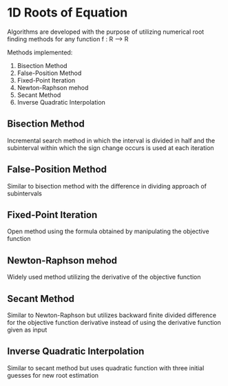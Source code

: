 # 1D Roots of Equation

Algorithms are developed with the purpose of utilizing numerical root finding methods for any function f : R ⟶ R

Methods implemented:

1. Bisection Method
2. False-Position Method
3. Fixed-Point Iteration
4. Newton-Raphson mehod
5. Secant Method
6. Inverse Quadratic Interpolation

## Bisection Method

Incremental search method in which the interval is divided in half and the subinterval within which the sign change occurs is used at each iteration

## False-Position Method

Similar to bisection method with the difference in dividing approach of subintervals

## Fixed-Point Iteration

Open method using the formula obtained by manipulating the objective function

## Newton-Raphson mehod

Widely used method utilizing the derivative of the objective function

## Secant Method

Similar to Newton-Raphson but utilizes backward finite divided difference for the objective function derivative instead of using the derivative function given as input

## Inverse Quadratic Interpolation

Similar to secant method but uses quadratic function with three initial guesses for new root estimation

